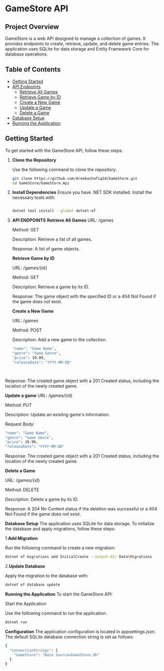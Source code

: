 # GameStore API

## Project Overview

GameStore is a web API designed to manage a collection of games. It provides endpoints to create, retrieve, update, and delete game entries. The application uses SQLite for data storage and Entity Framework Core for database operations.

## Table of Contents

- [Getting Started](#getting-started)
- [API Endpoints](#api-endpoints)
  - [Retrieve All Games](#retrieve-all-games)
  - [Retrieve Game by ID](#retrieve-game-by-id)
  - [Create a New Game](#create-a-new-game)
  - [Update a Game](#update-a-game)
  - [Delete a Game](#delete-a-game)
- [Database Setup](#database-setup)
- [Running the Application](#running-the-application)

## Getting Started

To get started with the GameStore API, follow these steps:

1. **Clone the Repository**

   Use the following command to clone the repository:

   ```sh
   git clone https://github.com/Areebashafiq24/GameStore.git
   cd GameStore/GameStore.Api

2. **Install Dependencies**
   Ensure you have .NET SDK installed. Install the necessary tools with:

   ```sh

   dotnet tool install --global dotnet-ef


3. **API ENDPOINTS**
   **Retrieve All Games**
   URL: /games
   
   Method: GET
   
   Description: Retrieve a list of all games.
   
   Response: A list of game objects.
   
   **Retrieve Game by ID**
   
   URL: /games/{id}
   
   Method: GET
   
   Description: Retrieve a game by its ID.
   
   Response: The game object with the specified ID or a 404 Not Found if the game does not exist.
   
   **Create a New Game**
   
   URL: /games

   Method: POST

   Description: Add a new game to the collection.

   ```sh
   "name": "Game Name",
   "genre": "Game Genre",
   "price": 19.99,
   "releaseDate": "YYYY-MM-DD"

  
Response: The created game object with a 201 Created status, including the location of the newly created game.
    
   **Update a game**
   URL: /games/{id}

   Method: PUT

   Description: Update an existing game's information.

   Request Body:
      
   ```sh
   "name": "Game Name",
   "genre": "Game Genre",
   "price": 19.99,
   "releaseDate": "YYYY-MM-DD"
   ```
  
Response: The created game object with a 201 Created status, including the location of the newly created game.

**Delete a Game**

URL: /games/{id}

Method: DELETE

Description: Delete a game by its ID.

Response: A 204 No Content status if the deletion was successful or a 404 Not Found if the game does not exist.


**Database Setup**
The application uses SQLite for data storage. To initialize the database and apply migrations, follow these steps:

 1.**Add Migration**

Run the following command to create a new migration:
```sh
dotnet ef migrations add InitialCreate --output-dir Data\Migrations
```

 2.**Update Database**

 Apply the migration to the database with:
  ```sh
dotnet ef database update
```

**Running the Application**
To start the GameStore API:

Start the Application

Use the following command to run the application:
```sh
dotnet run
```

**Configuration**
The application configuration is located in appsettings.json. The default SQLite database connection string is set as follows:
```sh
{
  "ConnectionStrings": {
    "GameStore": "Data Source=GameStore.db"
  }
}
```
















              
  
